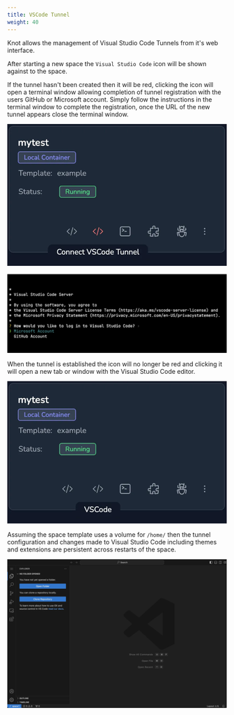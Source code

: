 ```yaml
---
title: VSCode Tunnel
weight: 40
---
```


Knot allows the management of Visual Studio Code Tunnels from it's web interface.

After starting a new space the `Visual Studio Code` icon will be shown against to the space.

If the tunnel hasn't been created then it will be red, clicking the icon will open a terminal window allowing completion of tunnel registration with the users GitHub or Microsoft account. Simply follow the instructions in the terminal window to complete the registration, once the URL of the new tunnel appears close the terminal window.

![Connect VSCode Tunnel](connect-tunnel-icon.webp)

![Register Tunnel](vscode-tunnel-connect.webp)

When the tunnel is established the icon will no longer be red and clicking it will open a new tab or window with the Visual Studio Code editor.

![VSCode Tunnel Connected](vscode-tunnel-connected.webp)

Assuming the space template uses a volume for `/home/` then the tunnel configuration and changes made to Visual Studio Code including themes and extensions are persistent across restarts of the space.

![VSCode via Tunnel](vscode.webp)
